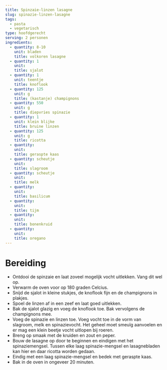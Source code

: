```yaml
---
title: Spinzaie-linzen lasagne
slug: spinazie-linzen-lasagne
tags: 
  - pasta
  - vegetarisch
type: hoofdgerecht
serving: 2 personen
ingredients:
  - quantity: 8-10
    unit: bladen
    title: volkoren lasagne
  - quantity: 1
    unit: 
    title: sjalot
  - quantity: 1
    unit: teentje
    title: knoflook
  - quantity: 125
    unit: g
    title: (kastanje) champignons
  - quantity: 550
    unit: g
    title: diepvries spinazie
  - quantity: 1
    unit: klein blijke
    title: bruine linzen
  - quantity: 125
    unit: g
    title: ricotta
  - quantity: 
    unit: 
    title: geraspte kaas
  - quantity: scheutje
    unit: 
    title: slagroom
  - quantity: scheutje
    unit: 
    title: melk 
  - quantity: 
    unit: 
    title: basilicum
  - quantity:
    unit: 
    title: tijm
  - quantity:
    unit: 
    title: bonenkruid  
  - quantity:
    unit: 
    title: oregano
---
```


# Bereiding

- Ontdooi de spinzaie en laat zoveel mogelijk vocht uitlekken. Vang dit wel op. 
- Verwarm de oven voor op 180 graden Celcius.
- Snijd de sjalot in kleine stukjes, de knoflook fijn en de champignons in plakjes.
- Spoel de linzen af in een zeef en laat goed uitlekken.
- Bak de sjalot glazig en voeg de knoflook toe. Bak vervolgens de champignons mee.
- Voeg de spinazie en linzen toe. Voeg vocht toe in de vorm van slagroom, melk en spinazievocht. Het geheel moet smeuïg aanvoelen en er mag een klein beetje vocht uitlopen bij roeren.
- Breng op smaak met de kruiden en zout en peper.
- Bouw de lasagne op door te beginnen en eindigen met het spinaziemengsel. Tussen elke laag spinazie-mengsel en lasagnebladen kan hier en daar ricotta worden gedaan.
- Eindig met een laag spinazie-mengsel en bedek met geraspte kaas.
- Bak in de oven in ongeveer 20 minuten.

